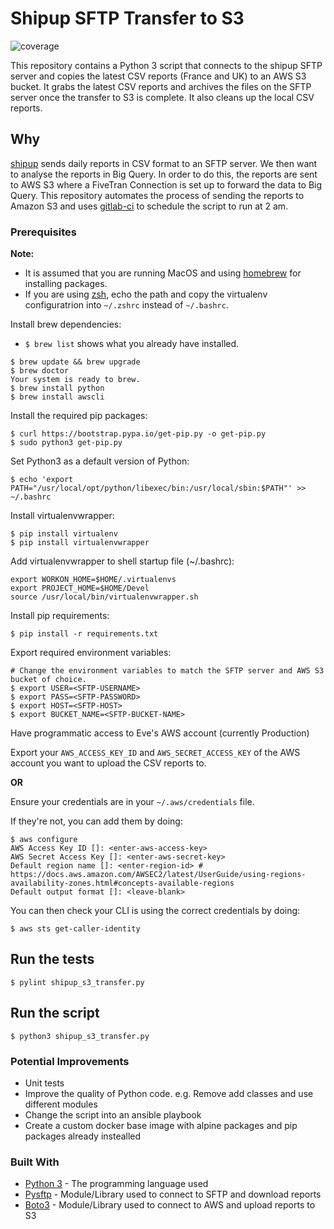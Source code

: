 # Shipup SFTP Transfer to S3

![coverage](https://gitlab.com/evesleep/shipup-sftp-s3/badges/master/pipeline.svg)

This repository contains a Python 3 script that connects to the shipup SFTP server and copies the latest CSV reports (France and UK) to an AWS S3 bucket. It grabs the latest CSV reports and archives the files on the SFTP server once the transfer to S3 is complete. It also cleans up the local CSV reports.

## Why

[shipup](https://www.shipup.co/) sends daily reports in CSV format to an SFTP server. We then want to analyse the reports in Big Query. In order to do this, the reports are sent to AWS S3 where a FiveTran Connection is set up to forward the data to Big Query. This repository automates the process of sending the reports to Amazon S3 and uses [gitlab-ci](.gitlab-ci.yml) to schedule the script to run at 2 am.

### Prerequisites

**Note:** 

* It is assumed that you are running MacOS and using [homebrew](https://brew.sh/) for installing packages.
* If you are using [zsh](https://ohmyz.sh/), echo the path and copy the virtualenv configuratrion into `~/.zshrc` instead of `~/.bashrc`.

Install brew dependencies:

* `$ brew list` shows what you already have installed.

```shell
$ brew update && brew upgrade
$ brew doctor
Your system is ready to brew.
$ brew install python
$ brew install awscli
```

Install the required pip packages:

```shell
$ curl https://bootstrap.pypa.io/get-pip.py -o get-pip.py
$ sudo python3 get-pip.py
```

Set Python3 as a default version of Python:

```shell
$ echo 'export PATH="/usr/local/opt/python/libexec/bin:/usr/local/sbin:$PATH"' >> ~/.bashrc
```

Install virtualenvwrapper:

```shell
$ pip install virtualenv
$ pip install virtualenvwrapper
```

Add virtualenvwrapper to shell startup file (~/.bashrc):

```
export WORKON_HOME=$HOME/.virtualenvs
export PROJECT_HOME=$HOME/Devel
source /usr/local/bin/virtualenvwrapper.sh
```

Install pip requirements:

```shell
$ pip install -r requirements.txt
```

Export required environment variables:

```shell
# Change the environment variables to match the SFTP server and AWS S3 bucket of choice.
$ export USER=<SFTP-USERNAME>
$ export PASS=<SFTP-PASSWORD>
$ export HOST=<SFTP-HOST>
$ export BUCKET_NAME=<SFTP-BUCKET-NAME>
```


Have programmatic access to Eve's AWS account (currently Production)

Export your `AWS_ACCESS_KEY_ID` and `AWS_SECRET_ACCESS_KEY` of the AWS account you want to upload the CSV reports to.

**OR**

Ensure your credentials are in your `~/.aws/credentials` file.

If they're not, you can add them by doing:

```shell
$ aws configure
AWS Access Key ID []: <enter-aws-access-key>
AWS Secret Access Key []: <enter-aws-secret-key>
Default region name []: <enter-region-id> # https://docs.aws.amazon.com/AWSEC2/latest/UserGuide/using-regions-availability-zones.html#concepts-available-regions
Default output format []: <leave-blank>
```

You can then check your CLI is using the correct credentials by doing:

```shell
$ aws sts get-caller-identity
```

## Run the tests

```shell
$ pylint shipup_s3_transfer.py
```

## Run the script

```shell
$ python3 shipup_s3_transfer.py
```

### Potential Improvements

* Unit tests
* Improve the quality of Python code. e.g. Remove add classes and use different modules
* Change the script into an ansible playbook
* Create a custom docker base image with alpine packages and pip packages already instealled

### Built With

* [Python 3](https://www.python.org/download/releases/3.0/) - The programming language used
* [Pysftp](https://pysftp.readthedocs.io/en/release_0.2.9/) - Module/Library used to connect to SFTP and download reports
* [Boto3](https://boto3.amazonaws.com/v1/documentation/api/latest/index.html) - Module/Library used to connect to AWS and upload reports to S3
